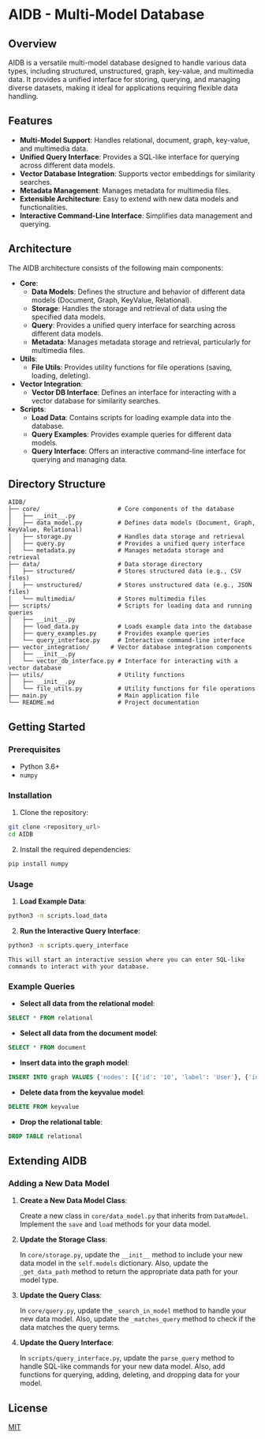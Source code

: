 # AIDB - Multi-Model Database

## Overview

AIDB is a versatile multi-model database designed to handle various data types, including structured, unstructured, graph, key-value, and multimedia data. It provides a unified interface for storing, querying, and managing diverse datasets, making it ideal for applications requiring flexible data handling.

## Features

-   **Multi-Model Support**: Handles relational, document, graph, key-value, and multimedia data.
-   **Unified Query Interface**: Provides a SQL-like interface for querying across different data models.
-   **Vector Database Integration**: Supports vector embeddings for similarity searches.
-   **Metadata Management**: Manages metadata for multimedia files.
-   **Extensible Architecture**: Easy to extend with new data models and functionalities.
-   **Interactive Command-Line Interface**: Simplifies data management and querying.

## Architecture

The AIDB architecture consists of the following main components:

-   **Core**:
    -   **Data Models**: Defines the structure and behavior of different data models (Document, Graph, KeyValue, Relational).
    -   **Storage**: Handles the storage and retrieval of data using the specified data models.
    -   **Query**: Provides a unified query interface for searching across different data models.
    -   **Metadata**: Manages metadata storage and retrieval, particularly for multimedia files.
-   **Utils**:
    -   **File Utils**: Provides utility functions for file operations (saving, loading, deleting).
-   **Vector Integration**:
    -   **Vector DB Interface**: Defines an interface for interacting with a vector database for similarity searches.
-   **Scripts**:
    -   **Load Data**: Contains scripts for loading example data into the database.
    -   **Query Examples**: Provides example queries for different data models.
    -   **Query Interface**: Offers an interactive command-line interface for querying and managing data.

## Directory Structure

```
AIDB/
├── core/                      # Core components of the database
│   ├── __init__.py
│   ├── data_model.py          # Defines data models (Document, Graph, KeyValue, Relational)
│   ├── storage.py             # Handles data storage and retrieval
│   ├── query.py               # Provides a unified query interface
│   └── metadata.py            # Manages metadata storage and retrieval
├── data/                      # Data storage directory
│   ├── structured/            # Stores structured data (e.g., CSV files)
│   ├── unstructured/          # Stores unstructured data (e.g., JSON files)
│   └── multimedia/            # Stores multimedia files
├── scripts/                   # Scripts for loading data and running queries
│   ├── __init__.py
│   ├── load_data.py           # Loads example data into the database
│   ├── query_examples.py      # Provides example queries
│   └── query_interface.py     # Interactive command-line interface
├── vector_integration/      # Vector database integration components
│   ├── __init__.py
│   └── vector_db_interface.py # Interface for interacting with a vector database
├── utils/                     # Utility functions
│   ├── __init__.py
│   └── file_utils.py          # Utility functions for file operations
├── main.py                    # Main application file
└── README.md                  # Project documentation
```

## Getting Started

### Prerequisites

-   Python 3.6+
-   `numpy`

### Installation

1.  Clone the repository:

```sh
git clone <repository_url>
cd AIDB
```

2.  Install the required dependencies:

```sh
pip install numpy
```

### Usage

1.  **Load Example Data**:

```sh
python3 -m scripts.load_data
```

2.  **Run the Interactive Query Interface**:

```sh
python3 -m scripts.query_interface
```

    This will start an interactive session where you can enter SQL-like commands to interact with your database.

### Example Queries

-   **Select all data from the relational model**:

```sql
SELECT * FROM relational
```

-   **Select all data from the document model**:

```sql
SELECT * FROM document
```

-   **Insert data into the graph model**:

```sql
INSERT INTO graph VALUES {'nodes': [{'id': '10', 'label': 'User'}, {'id': '11', 'label': 'Product'}], 'edges': [{'source': '10', 'target': '11', 'relation': 'viewed'}]}
```

-   **Delete data from the keyvalue model**:

```sql
DELETE FROM keyvalue
```

-   **Drop the relational table**:

```sql
DROP TABLE relational
```

## Extending AIDB

### Adding a New Data Model

1.  **Create a New Data Model Class**:

    Create a new class in `core/data_model.py` that inherits from `DataModel`. Implement the `save` and `load` methods for your data model.

2.  **Update the Storage Class**:

    In `core/storage.py`, update the `__init__` method to include your new data model in the `self.models` dictionary. Also, update the `_get_data_path` method to return the appropriate data path for your model type.

3.  **Update the Query Class**:

    In `core/query.py`, update the `_search_in_model` method to handle your new data model. Also, update the `_matches_query` method to check if the data matches the query terms.

4.  **Update the Query Interface**:

    In `scripts/query_interface.py`, update the `parse_query` method to handle SQL-like commands for your new data model. Also, add functions for querying, adding, deleting, and dropping data for your model.

## License

[MIT](LICENSE)